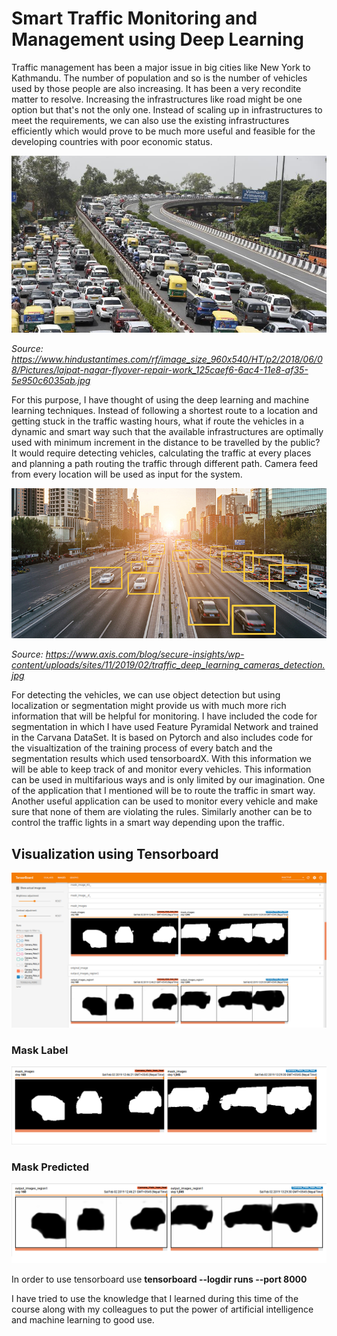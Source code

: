 # Smart Traffic Monitoring and Management using Deep Learning

Traffic management has been a major issue in big cities like New York to Kathmandu. The number of population and so is the number of vehicles used by those people are also increasing. It has been a very recondite matter to resolve. Increasing the infrastructures like road might be one option but that's not the only one. Instead of scaling up in infrastructures to meet the requirements, we can also use the existing infrastructures efficiently which would prove to be much more useful and feasible for the developing countries with poor economic status.

![alt_text](./images/lajpat-nagar-flyover-repair-work_125caef6-6ac4-11e8-af35-5e950c6035ab.jpg)

_Source: https://www.hindustantimes.com/rf/image_size_960x540/HT/p2/2018/06/08/Pictures/lajpat-nagar-flyover-repair-work_125caef6-6ac4-11e8-af35-5e950c6035ab.jpg_

For this purpose, I have thought of using the deep learning and machine learning techniques. Instead of following a shortest route to a location and getting stuck in the traffic wasting hours, what if route the vehicles in a dynamic and smart way such that the available infrastructures are optimally used with minimum increment in the distance to be travelled by the public? It would require detecting vehicles, calculating the traffic at every places and planning a path routing the traffic through different path. Camera feed from every location will be used as input for the system.

![alt_text](./images/traffic_deep_learning_cameras_detection.jpg)

_Source: https://www.axis.com/blog/secure-insights/wp-content/uploads/sites/11/2019/02/traffic_deep_learning_cameras_detection.jpg_


For detecting the vehicles, we can use object detection but using localization or segmentation might provide us with much more rich information that will be helpful for monitoring. I have included the code for segmentation in which I have used Feature Pyramidal Network and trained in the Carvana DataSet. It is based on Pytorch and also includes code for the visualtization of the training process of every batch and the segmentation results which used tensorboardX. With this information we will be able to keep track of and monitor every vehicles. This information can be used in multifarious ways and is only limited by our imagination. One of the application that I mentioned will be to route the traffic in smart way. Another useful application can be used to monitor every vehicle and make sure that none of them are violating the rules. Similarly another can be to control the traffic lights in a smart way depending upon the traffic.

## Visualization using Tensorboard

![alt_text](./images/tensorboard..png)

### Mask Label
![alt_text](./images/mask_label.png)


### Mask Predicted
![alt_text](./images/mask_predicted.png)

In order to use tensorboard use __tensorboard --logdir runs --port 8000__

I have tried to use the knowledge that I learned during this time of the course along with my colleagues to put the power of artificial intelligence and machine learning to good use.